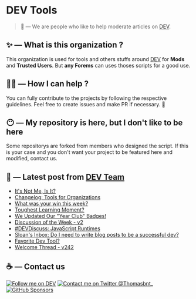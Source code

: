 # DEV Tools

> 🔧 — We are people who like to help moderate articles on [DEV](https://dev.to).

## ✨ — What is this organization ?

This organization is used for tools and others stuffs around [DEV](https://dev.to) for **Mods** and **Trusted Users**. But __any Forems__ can uses thoses scripts for a good use.


## 💪🏼 — How I can help ?

You can fully contribute to the projects by following the respective guidelines. Feel free to create issues and make PR if necessary. 🎉

## 😶 — My repository is here, but I don't like to be here

Some repositorys are forked from members who designed the script. If this is your case and you don't want your project to be featured here and modified, contact us.

## 📝 — Latest post from [DEV Team](https://dev.to/devteam)

<!-- BLOG-POST-LIST:START -->
- [It&#39;s Not Me, Is It?](https://dev.to/devteam/its-not-me-is-it-598o)
- [Changelog: Tools for Organizations](https://dev.to/devteam/changelog-tools-for-organizations-mbp)
- [What was your win this week?](https://dev.to/devteam/what-was-your-win-this-week-5epj)
- [Toughest Learning Moment?](https://dev.to/devteam/toughest-learning-moment-1la2)
- [We Updated Our &quot;Year Club&quot; Badges!](https://dev.to/devteam/we-updated-our-year-club-badges-1lhi)
- [Discussion of the Week - v2](https://dev.to/devteam/discussion-of-the-week-v2-517c)
- [#DEVDiscuss: JavaScript Runtimes](https://dev.to/devteam/devdiscuss-javascript-runtimes-2e4d)
- [Sloan&#39;s Inbox: Do I need to write blog posts to be a successful dev?](https://dev.to/devteam/sloans-inbox-do-i-need-to-posts-blogs-to-be-a-successful-dev-27j4)
- [Favorite Dev Tool?](https://dev.to/devteam/favorite-dev-tool-1p0j)
- [Welcome Thread - v242](https://dev.to/devteam/welcome-thread-v242-1b40)
<!-- BLOG-POST-LIST:END -->


## ☕ — Contact us

[![Follow me on DEV](https://img.shields.io/badge/dev.to-%2308090A.svg?&style=for-the-badge&logo=dev.to&logoColor=white&alt=devto)](https://dev.to/thomasbnt)
[![Contact me on Twitter @Thomasbnt_](https://img.shields.io/badge/Contact%20me%20on%20Twitter-%231DA1F2.svg?&style=for-the-badge&logo=twitter&logoColor=white&alt=twitter)](https://twitter.com/messages/1142357270-1142357270?text=Hello,%20I%20contact%20you%20from%20devtotools%20&recipient_id=1142357270) [![GitHub Sponsors](https://img.shields.io/badge/Sponsor%20me-%23EA54AE.svg?&style=for-the-badge&logo=github-sponsors&logoColor=white)](https://github.com/sponsors/thomasbnt)


